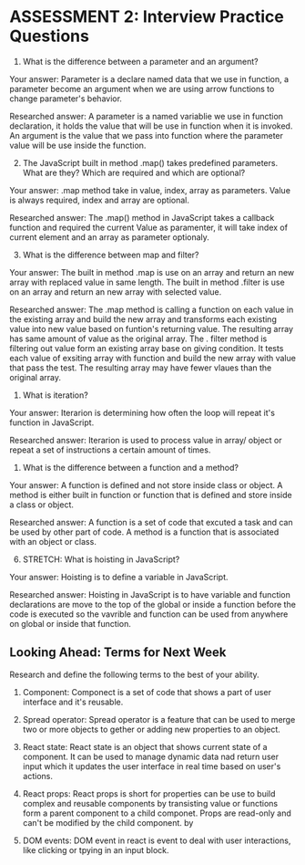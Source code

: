 # ASSESSMENT 2: Interview Practice Questions
<!-- 
Answer the following questions.

First, without external resources. Challenge yourself to answer from memory as if you were in a job interview.

Then, research the question to expand on your answer. Even if you feel you have answered the question completely, there is always something more to learn. Write your researched answer in your OWN WORDS. -->

1. What is the difference between a parameter and an argument?

Your answer: 
    Parameter is a declare named data that we use in function, a parameter become an argument when we are using arrow functions to change parameter's behavior.

Researched answer: 
    A parameter is a named variablie we use in function declaration, it holds the value that will be use in function when it is invoked. An argument is the value that we pass into function where the parameter value will be use inside the function. 

2. The JavaScript built in method .map() takes predefined parameters. What are they? Which are required and which are optional?

Your answer:
    .map method take in value, index, array as parameters. Value is always required, index and array are optional.

Researched answer: 
    The .map() method in JavaScript takes a callback function and required the current Value as paramenter, it will take index of current element and an array as parameter optionaly.

3. What is the difference between map and filter?

Your answer:
    The built in method .map is use on an array and return an new array with replaced value in same length. 
    The built in method .filter is use on an array and return an new array with selected value.

Researched answer: 
    The .map method is calling a function on each value in the existing array and build the new array and transforms each existing value into new value based on funtion's returning value. The resulting array has same amount of value as the original array. 
    The . filter method is filtering out value form an existing array base on giving condition. It tests each value of exsiting array with function and build the new array with value that pass the test. The resulting array may have fewer vlaues than the original array.

1. What is iteration?

Your answer: 
    Iterarion is determining how often the loop will repeat it's function in JavaScript.

Researched answer:
    Iterarion is used to process value in array/ object or repeat a set of instructions a certain amount of times.

1. What is the difference between a function and a method?

Your answer: 
    A function is defined and not store inside class or object.
    A method is either built in function or function that is defined and store inside a class or object.  

Researched answer:
    A function is a set of code that excuted a task and can be used by other part of code.
    A method is a function that is associated with an object or class.

6. STRETCH: What is hoisting in JavaScript?

Your answer: 
    Hoisting is to define a variable in JavaScript. 

Researched answer:
    Hoisting in JavaScript is to have variable and function declarations are move to the top of the global or inside a function before the code is executed so the vavrible and function can be used from anywhere on global or inside that function.

## Looking Ahead: Terms for Next Week

Research and define the following terms to the best of your ability.

1. Component:
    Componect is a set of code that shows a part of user interface and it's reusable.

2. Spread operator:
    Spread operator is a feature that can be used to merge two or more objects to gether or adding new properties to an object.

3. React state:
    React state is an object that shows current state of a component. 
    It can be used to manage dynamic data nad return user input which it updates the user interface in real time based on user's actions.

4. React props:
    React props is short for properties can be use to build complex and reusable components by transisting value or functions form a parent component to a child componet.
    Props are read-only and can't be modified by the child component. by 

5. DOM events:
    DOM event in react is event to deal with user interactions, like clicking or tpying in an input block.